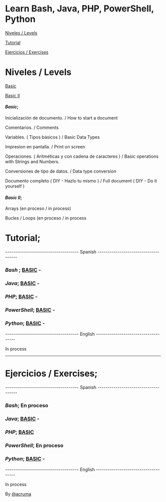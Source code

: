 # Learn Bash, Java, PHP, PowerShell, Python  

[Niveles / Levels](https://github.com/acruma/learn#niveles--levels)

[Tutorial](https://github.com/acruma/learn#tutorial)

[Ejercicios / Exercises](https://github.com/acruma/learn#ejercicios--exercises)

# Niveles / Levels

[Basic](https://github.com/acruma/learn#basic)

[Basic II](https://github.com/acruma/learn#basic-ii)

#### *Basic*;

Inicialización de documento.                            / How to start a document

Comentarios.                                            / Comments

Variables. ( Tipos básicos )                            / Basic Data Types

Impresion en pantalla.                                  / Print on screen

Operaciones. ( Aritméticas y con cadena de caracteres ) / Basic operations with Strings and Numbers. 

Conversiones de tipo de datos.                          / Data type conversion

Documento completo ( DIY - Hazlo tu mismo )             / Full document ( DIY - Do it yourself )

#### *Basic II*;

Arrays (en proceso / in process)

Bucles / Loops (en proceso / in process

# Tutorial;  

------------------------------------- Spanish -------------------------------------

### *Bash* ; [BASIC](https://github.com/acruma/learn/blob/master/spanish/basic/bash.md) -
### *Java*; [BASIC](https://github.com/acruma/learn/blob/master/spanish/basic/java.md) - 
### *PHP*; [BASIC](https://github.com/acruma/learn/blob/master/spanish/basic/php.md) - 
### *PowerShell*; [BASIC](https://github.com/acruma/learn/blob/master/spanish/basic/powershell.md) - 
### *Python*; [BASIC](https://github.com/acruma/learn/blob/master/spanish/basic/python.md) -   

------------------------------------- English -------------------------------------

In process

***

# Ejercicios / Exercises;

------------------------------------- Spanish -------------------------------------

### *Bash*; En proceso 
### *Java*; [BASIC](https://github.com/acruma/learn/blob/master/spanish/basic/Ejercicios/java.md) - 
### *PHP*; [BASIC](https://github.com/acruma/learn/blob/master/spanish/basic/Ejercicios/php.md)
### *PowerShell*; En proceso
### *Python*; [BASIC](https://github.com/acruma/learn/blob/master/spanish/basic/Ejercicios/python.md) - 

------------------------------------- English -------------------------------------

In process

By [@acruma](https://github.com/acruma)
